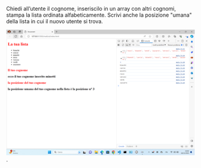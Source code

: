 Chiedi all’utente il cognome,
inseriscilo in un array con altri cognomi,
stampa la lista ordinata alfabeticamente.
Scrivi anche la posizione "umana"
della lista in cui il nuovo utente si trova.

![foto esercizio mail list](./screen/Screenshot%20(5).png).